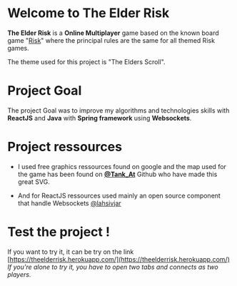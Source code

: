 # Welcome to The Elder Risk

**The Elder Risk** is a **Online Multiplayer** game based on the known board game "[Risk](https://www.ultraboardgames.com/risk/game-rules.php)" where the principal rules are the same for all themed Risk games.

The theme used for this project is "The Elders Scroll".


# Project Goal

The project Goal was to improve my algorithms and technologies skills with **ReactJS** and **Java** with **Spring framework** using **Websockets**. 

# Project ressources

 - I used free graphics ressources found on google and
   the map used for the game has been found on
   **[@Tank_At](https://github.com/TankAT/TheElderRisk)** Github who have made this great SVG.

- And for ReactJS ressources used mainly an open source component that handle Websockets [@lahsivjar](https://github.com/lahsivjar/spring-websocket-template)

# Test the project !
If you want to try it, it can be try on the link [https://theelderrisk.herokuapp.com/](https://theelderrisk.herokuapp.com/)
*If you're alone to try it, you have to open two tabs and connects as two players.*
